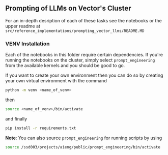 ## Prompting of LLMs on Vector's Cluster

For an in-depth desription of each of these tasks see the notebooks or the upper readme at `src/reference_implementations/prompting_vector_llms/README.MD`

### VENV Installation

Each of the notebooks in this folder require certain dependencies. If you're running the notebooks on the cluster, simply select `prompt_engineering` from the available kernels and you should be good to go.

If you want to create your own environment then you can do so by creating your own virtual environment with the command
``` bash
python -m venv <name_of_venv>
```
then
``` bash
source <name_of_venv>/bin/activate
```
and finally
``` bash
pip install -r requirements.txt
```

__Note__: You can also source `prompt_engineering` for running scripts by using
```bash
source /ssd003/projects/aieng/public/prompt_engineering/bin/activate
```
